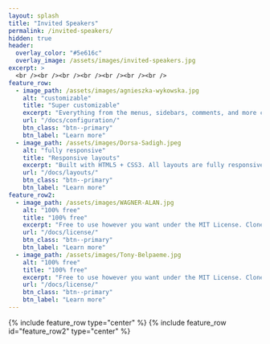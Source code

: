 ```yaml
---
layout: splash
title: "Invited Speakers"
permalink: /invited-speakers/
hidden: true
header:
  overlay_color: "#5e616c"
  overlay_image: /assets/images/invited-speakers.jpg
excerpt: >
  <br /><br /><br /><br /><br /><br /><br />
feature_row:
  - image_path: /assets/images/agnieszka-wykowska.jpg
    alt: "customizable"
    title: "Super customizable"
    excerpt: "Everything from the menus, sidebars, comments, and more can be configured or set with YAML Front Matter."
    url: "/docs/configuration/"
    btn_class: "btn--primary"
    btn_label: "Learn more"
  - image_path: /assets/images/Dorsa-Sadigh.jpeg
    alt: "fully responsive"
    title: "Responsive layouts"
    excerpt: "Built with HTML5 + CSS3. All layouts are fully responsive with helpers to augment your content."
    url: "/docs/layouts/"
    btn_class: "btn--primary"
    btn_label: "Learn more"
feature_row2:
  - image_path: /assets/images/WAGNER-ALAN.jpg
    alt: "100% free"
    title: "100% free"
    excerpt: "Free to use however you want under the MIT License. Clone it, fork it, customize it... whatever!"
    url: "/docs/license/"
    btn_class: "btn--primary"
    btn_label: "Learn more"  
  - image_path: /assets/images/Tony-Belpaeme.jpg
    alt: "100% free"
    title: "100% free"
    excerpt: "Free to use however you want under the MIT License. Clone it, fork it, customize it... whatever!"
    url: "/docs/license/"
    btn_class: "btn--primary"
    btn_label: "Learn more"       
---
```


{% include feature_row type="center" %}
{% include feature_row id="feature_row2" type="center" %}
